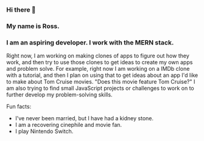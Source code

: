 ### Hi there 👋

### My name is Ross.
### I am an aspiring developer. I work with the MERN stack.

Right now, I am working on making clones of apps to figure out how they work, and then try to use those clones to get ideas to create my own apps and problem solve. For example, right now I am working on a IMDb clone with a tutorial, and then I plan on using that to get ideas about an app I'd like to make about Tom Cruise movies. "Does this movie feature Tom Cruise?" I am also trying to find small JavaScript projects or challenges to work on to further develop my problem-solving skills.

Fun facts: 
- I've never been married, but I have had a kidney stone. 
- I am a recovering cinephile and movie fan. 
- I play Nintendo Switch. 


<!--
**RossaMania/RossaMania** is a ✨ _special_ ✨ repository because its `README.md` (this file) appears on your GitHub profile.

Here are some ideas to get you started:

- 🔭 I’m currently working on ...
- 🌱 I’m currently learning ...
- 👯 I’m looking to collaborate on ...
- 🤔 I’m looking for help with ...
- 💬 Ask me about ...
- 📫 How to reach me: ...
- 😄 Pronouns: ...
- ⚡ Fun fact: ...
-->
